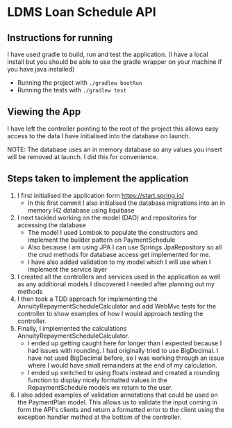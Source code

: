 # LDMS Loan Schedule API

## Instructions for running

I have used gradle to build, run and test the application. (I have a local install but you should be able to use the
gradle wrapper on your machine if you have java installed)

- Running the project with `./gradlew bootRun`
- Running the tests with `./gradlew test`

## Viewing the App

I have left the controller pointing to the root of the project this allows easy access to the data I have initialised
into the database on launch.

NOTE: The database uses an in memory database so any values you insert will be removed at launch. I did this for
convenience.

## Steps taken to implement the application

1. I first initialised the application form https://start.spring.io/
    - In this first commit I also initialised the database migrations into an in memory H2 database using liquibase
2. I next tackled working on the model (DAO) and repositories for accessing the database
    - The model I used Lombok to populate the constructors and implement the builder pattern on PaymentSchedule
    - Also because I am using JPA I can use Springs JpaRepository so all the crud methods for database access get
      implemented for me.
    - I have also added validation to my model which I will use when I implement the service layer
3. I created all the controllers and services used in the application as well as any additional models I discovered I
   needed after planning out my methods
4. I then took a TDD approach for implementing the AnnuityRepaymentScheduleCalculator and add WebMvc tests for the
   controller to show examples of how I would approach testing the controller.
5. Finally, I implemented the calculations AnnuityRepaymentScheduleCalculator.
    - I ended up getting caught here for longer than I expected because I had issues with rounding. I had originally
      tried to use BigDecimal. I have not used BigDecimal before, so I was working through an issue where I would have
      small remainders at the end of my calculation.
    - I ended up switched to using floats instead and created a rounding function to display nicely formatted values in
      the RepaymentSchedule models we return to the user.
6. I also added examples of validation annotations that could be used on the PaymentPlan model. This allows us to
   validate the input coming in form the API's clients and return a formatted error to the client using the exception
   handler method at the bottom of the controller.